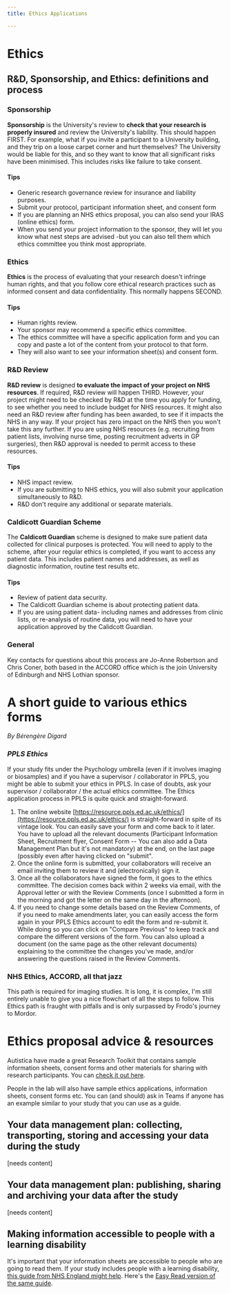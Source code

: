 ```yaml
---
title: Ethics Applications

---
```

# Ethics

## R&D, Sponsorship, and Ethics: definitions and process

### Sponsorship

**Sponsorship** is the University's review to **check that your research is properly insured** and review the University's liability. This should happen FIRST. For example, what if you invite a participant to a University building, and they trip on a loose carpet corner and hurt themselves? The University would be liable for this, and so they want to know that all significant risks have been minimised. This includes risks like failure to take consent.

#### Tips

* Generic research governance review for insurance and liability purposes.
* Submit your protocol, participant information sheet, and consent form
* If you are planning an NHS ethics proposal, you can also send your IRAS (online ethics) form.
* When you send your project information to the sponsor, they will let you know what nest steps are advised -but you can also tell them which ethics committee you think most appropriate.

### Ethics

**Ethics** is the process of evaluating that your research doesn't infringe human rights, and that you follow core ethical research practices such as informed consent and data confidentiality. This normally happens SECOND.

#### Tips

* Human rights review.
* Your sponsor may recommend a specific ethics committee.
* The ethics committee will have a specific application form and you can copy and paste a lot of the content from your protocol to that form.
* They will also want to see your information sheet(s) and consent form.

### R&D Review

**R&D review** is designed **to evaluate the impact of your project on NHS resources**. If required, R&D review will happen THIRD. However, your project might need to be checked by R&D at the time you apply for funding, to see whether you need to include budget for NHS resources. It might also need an R&D review after funding has been awarded, to see if it impacts the NHS in any way. If your project has zero impact on the NHS then you won't take this any further. If you are using NHS resources (e.g. recruiting from patient lists, involving nurse time, posting recruitment adverts in GP surgeries), then R&D approval is needed to permit access to these resources.

#### Tips

* NHS impact review.
* If you are submitting to NHS ethics, you will also submit your application
  simultaneously to R&D.
* R&D don't require any additional or separate materials.

### Caldicott Guardian Scheme

The **Caldicott Guardian** scheme is designed to make sure patient data collected for clinical purposes is protected. You will need to apply to the scheme, after your regular ethics is completed, if you want to access any patient data. This includes patient names and addresses, as well as diagnostic information, routine test results etc.

#### Tips

* Review of patient data security.
* The Caldicott Guardian scheme is about protecting patient data.
* If you are using patient data- including names and addresses from clinic lists, or re-analysis of routine data, you will need to have your application approved by the Calidcott Guardian. 

### General

Key contacts for questions about this process are Jo-Anne Robertson and Chris Coner, both based in the ACCORD office which is the join University of Edinburgh and NHS Lothian sponsor.

# A short guide to various ethics forms

_By Bérengère Digard_

### _PPLS Ethics_

If your study fits under the Psychology umbrella (even if it involves imaging or biosamples) and if you have a supervisor / collaborator in PPLS, you might be able to submit your ethics in PPLS. In case of doubts, ask your supervisor / collaborator / the actual ethics committee. The Ethics application process in PPLS is quite quick and straight-forward.

1. The online website [https://resource.ppls.ed.ac.uk/ethics/](https://resource.ppls.ed.ac.uk/ethics/) is straight-forward in spite of its vintage look. You can easily save your form and come back to it later. You have to upload all the relevant documents (Participant Information Sheet, Recruitment flyer, Consent Form -- You can also add a Data Management Plan but it's not mandatory) at the end, on the last page (possibly even after having clicked on "submit".
2. Once the online form is submitted, your collaborators will receive an email inviting them to review it and (electronically) sign it.
3. Once all the collaborators have signed the form, it goes to the ethics committee. The decision comes back within 2 weeks via email, with the Approval letter or with the Review Comments (once I submitted a form in the morning and got the letter on the same day in the afternoon).
4. If you need to change some details based on the Review Comments, of if you need to make amendments later, you can easily access the form again in your PPLS Ethics account to edit the form and re-submit it. While doing so you can click on "Compare Previous" to keep track and compare the different versions of the form. You can also upload a document (on the same page as the other relevant documents) explaining to the committee the changes you've made, and/or answering the questions raised in the Review Comments.

### NHS Ethics, ACCORD, all that jazz

This path is required for imaging studies. It is long, it is complex, I'm still entirely unable to give you a nice flowchart of all the steps to follow. This Ethics path is fraught with pitfalls and is only surpassed by Frodo's journey to Mordor.

# Ethics proposal advice & resources

Autistica have made a great Research Toolkit that contains sample information sheets, consent forms and other materials for sharing with research participants. You can [check it out here](https://www.autistica.org.uk/our-research/research-toolkit?dm_i=4U0R,DHXS,PHQC6,1JM2G,1).

People in the lab will also have sample ethics applications, information sheets, consent forms etc. You can (and should) ask in Teams if anyone has an example similar to your study that you can use as a guide.

## Your data management plan: collecting, transporting, storing and accessing your data during the study

\[needs content\]

## Your data management plan: publishing, sharing and archiving your data after the study

\[needs content\]

## Making information accessible to people with a learning disability

It's important that your information sheets are accessible to people who are going to read them. If your study includes people with a learning disability, [this guide from NHS England might help](https://www.england.nhs.uk/wp-content/uploads/2018/06/LearningDisabilityAccessCommsGuidance.pdf). Here's the [Easy Read version of the same guide](https://www.england.nhs.uk/wp-content/uploads/2018/06/make-it-easy-easy-read.pdf).
